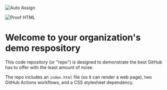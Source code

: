![Auto Assign](https://github.com/teamoffsitemem/demo-repository/actions/workflows/auto-assign.yml/badge.svg)

![Proof HTML](https://github.com/teamoffsitemem/demo-repository/actions/workflows/proof-html.yml/badge.svg)

# Welcome to your organization's demo respository
This code repository (or "repo") is designed to demonstrate the best GitHub has to offer with the least amount of noise.

The repo includes an `index.html` file (so it can render a web page), two GitHub Actions workflows, and a CSS stylesheet dependency.
